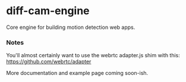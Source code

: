 # diff-cam-engine
Core engine for building motion detection web apps.

### Notes

You'll almost certainly want to use the webrtc adapter.js shim with this: https://github.com/webrtc/adapter

More documentation and example page coming soon-ish.

